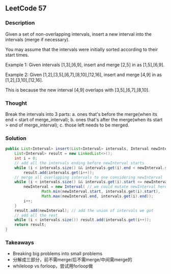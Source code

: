 ## LeetCode 57

### Description
Given a set of non-overlapping intervals, insert a new interval into the intervals (merge if necessary).

You may assume that the intervals were initially sorted according to their start times.

Example 1:
Given intervals [1,3],[6,9], insert and merge [2,5] in as [1,5],[6,9].

Example 2:
Given [1,2],[3,5],[6,7],[8,10],[12,16], insert and merge [4,9] in as [1,2],[3,10],[12,16].

This is because the new interval [4,9] overlaps with [3,5],[6,7],[8,10].

### Thought
Break the intervals into 3 parts:
a. ones that's before the merge(when its end < start of merge_interval);
b. ones that's after the merge(when its start > end of merge_interval);
c. those left needs to be merged.

### Solution
```java
public List<Interval> insert(List<Interval> intervals, Interval newInterval) {
    List<Interval> result = new LinkedList<>();
    int i = 0;
    // add all the intervals ending before newInterval starts
    while (i < intervals.size() && intervals.get(i).end < newInterval.start)
        result.add(intervals.get(i++));
    // merge all overlapping intervals to one considering newInterval
    while (i < intervals.size() && intervals.get(i).start <= newInterval.end) {
        newInterval = new Interval( // we could mutate newInterval here also
                Math.min(newInterval.start, intervals.get(i).start),
                Math.max(newInterval.end, intervals.get(i).end));
        i++;
    }
    result.add(newInterval); // add the union of intervals we got
    // add all the rest
    while (i < intervals.size()) result.add(intervals.get(i++));
    return result;
}

```

### Takeaways
* Breaking big problems into small problems
* 分解成三部分，前不需merge/后不需merge/中间需merge的
* whileloop vs forloop，尝试用forloop做
